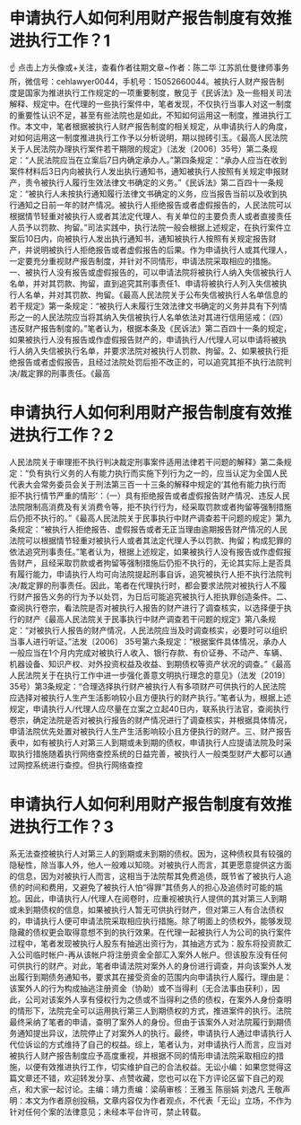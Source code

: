 # 申请执行人如何利用财产报告制度有效推进执行工作？1

☝ 点击上方头像或+关注，查看作者往期文章~作者：陈二华 江苏凯仕曼律师事务所，微信号：cehlawyer0044，手机号：15052660044。被执行人财产报告制度是国家为推进执行工作规定的一项重要制度，散见于《民诉法》及一些相关司法解释、规定中。在代理的一些执行案件中，笔者发现，不仅执行当事人对这一制度的重要性认识不足，甚至有些法院也是如此，不知如何运用这一制度，推进执行工作。本文中，笔者根据被执行人财产报告制度的相关规定，从申请执行人的角度，对如何运用这一制度推进执行工作予以分析说明，期以抛砖引玉。《最高人民法院关于人民法院办理执行案件若干期限的规定》（法发〔2006〕35号）第二条规定：“人民法院应当在立案后7日内确定承办人。”第四条规定：“承办人应当在收到案件材料后3日内向被执行人发出执行通知书，通知被执行人按照有关规定申报财产，责令被执行人履行生效法律文书确定的义务。”《民诉法》第二百四十一条规定：“被执行人未按执行通知履行法律文书确定的义务，应当报告当前以及收到执行通知之日前一年的财产情况。被执行人拒绝报告或者虚假报告的，人民法院可以根据情节轻重对被执行人或者其法定代理人、有关单位的主要负责人或者直接责任人员予以罚款、拘留。”司法实践中，执行法院一般会根据上述规定，在执行案件立案后10日内，向被执行人发出执行通知书，通知被执行人按照有关规定报告财产，并说明被执行人拒绝报告或者虚假报告的后果。作为申请执行人或其代理人，一定要充分重视财产报告制度，并针对不同情形，申请法院采取相应的措施。 一、被执行人没有报告或虚假报告的，可以申请法院将被执行人纳入失信被执行人名单，并对其罚款、拘留，直到追究其刑事责任1、申请将被执行人列入失信被执行人名单，并对其罚款、拘留。《最高人民法院关于公布失信被执行人名单信息的若干规定》第一条规定：“被执行人未履行生效法律文书确定的义务并具有下列情形之一的人民法院应当将其纳入失信被执行人名单依法对其进行信用惩戒：（四）违反财产报告制度的。”笔者认为，根据本条及《民诉法》第二百四十一条的规定，如果被执行人没有报告或作虚假报告财产的，申请执行人/代理人可以申请将被执行人纳入失信被执行名单，并要求法院对被执行人罚款、拘留。2、如果被执行拒绝报告或者虚假报告，且经过法院处罚后拒不改正的，可以追究其拒不执行法院判决/裁定罪的刑事责任。《最高

# 申请执行人如何利用财产报告制度有效推进执行工作？2

人民法院关于审理拒不执行判决裁定刑事案件适用法律若干问题的解释》第二条规定：“负有执行义务的人有能力执行而实施下列行为之一的，应当认定为全国人民代表大会常务委员会关于刑法第三百一十三条的解释中规定的‘其他有能力执行而拒不执行情节严重的情形’：（一）具有拒绝报告或者虚假报告财产情况、违反人民法院限制高消费及有关消费令等，拒不执行行为，经采取罚款或者拘留等强制措施后仍拒不执行的。”《最高人民法院关于民事执行中财产调查若干问题的规定》第九条规定：“被执行人拒绝报告、虚假报告或者无正当理由逾期报告财产情况的人民法院可以根据情节轻重对被执行人或者其法定代理人予以罚款、拘留；构成犯罪的依法追究刑事责任。”笔者认为，根据上述规定，如果被执行人没有报告或作虚假报告财产，且经采取罚款或者拘留等强制措施后仍拒不执行的，无论其实际上是否具有履行能力，申请执行人均可向法院提起刑事自诉，追究被执行人拒不执行法院判决/裁定罪的刑事责任。因此，笔者在代理执行时，都会要求法院对被执行人不履行财产报告义务的行为予以处罚，为日后可能追究被执行人拒执罪创造条件。二、查阅执行卷宗，看法院是否对被执行人报告的财产进行了调查核实，以选择便于执行的财产《最高人民法院关于民事执行中财产调查若干问题的规定》第八条规定：“对被执行人报告的财产情况，人民法院应当及时调查核实，必要时可以组织当事人进行听证。”法发〔2006〕 35号第六条规定：“根据案件具体情况，承办人一般应当在1个月内完成对被执行人收入、银行存款、有价证券、不动产、车辆、机器设备、知识产权、对外投资权益及收益、到期债权等资产状况的调查。”《最高人民法院关于在执行工作中进一步强化善意文明执行理念的意见》（法发〔2019〕35号）第3条规定：“合理选择执行财产被执行人有多项财产可供执行的人民法院应选择对被执行人生产生活影响较小且方便执行的财产执行。”笔者认为，根据上述规定，申请执行人/代理人应尽量在立案之立起40日内，联系执行法官，查阅执行卷宗，确定法院是否对被执行报告的财产情况进行了调查核实，并根据具体情况，申请法院优先处置对被执行人生产生活影响较小且方便执行的财产。三、财产报告表中，如有被执行人对第三人到期或未到期的债权，申请执行人应提请法院及时采取执行措施随着执行网络查控系统的日益完善，被执行人一般类型财产大都可以通过网控系统进行查控。但执行网络查控

# 申请执行人如何利用财产报告制度有效推进执行工作？3

系无法查控被执行人对第三人的到期或未到期的债权。因为，这种债权具有较强的隐秘性，除当事人外，他人一般难以知晓。对被执行人而言，其更愿意提供这方面的信息，因为对被执行人而言，这相当于法院帮其免费追债，既节省了被执行人追债的时间和费用，又避免了被执行人怕“得罪”其债务人的担心及追债时可能的尴尬。因此，申请执行人/代理人在阅卷时，应重视被执行人提供的其对第三人到期或未到期债权的信息，如果被执行人暂无可供执行财产，但对第三人有合法债权的，申请执行人便可申请法院采取相应执行措施。除了明面上的债权外，能够发现隐藏的债权更会取得意想不到的执行效果。在代理一起被执行人为公司的执行案件过程中，笔者发现被执行人股东有抽逃出资行为，其抽逃方式为：股东将投资款汇入公司临时帐户-再从该帐户将注册资金全部汇入案外人帐户。但该股东没有任何可供执行的财产。对此，笔者申请法院对案外人的身份进行调查，并向该案外人发出履行到期债务通知书，要求其在接受资金的范围内向申请执行人履行。理由是：该案外人的行为构成抽逃注册资金（协助）或不当得利（无合法事由获利），因此，公司对该案外人享有侵权行为之债或不当得利之债的债权，在案外人身份查明的情形下，法院完全可以运用执行第三人到期债权的方式，推进案件的执行。法院最终采纳了笔者的申请，查明了案外人的身份。但由于该案外人对法院履行到期债务通知提出异议，法院停止了对案外人的执行。最终，申请执行人通过申请执行人代位诉讼的方式维持了自己的权益。综上，笔者认为，对申请执行人而言，应当对被执行人财产报告制度应予高度重视，并根据不同的情形申请法院采取相应的措施，以便有效推进执行工作，切实维护自己的合法权益。无讼小编：如果您觉得这篇文章还不错，欢迎转发分享、点赞收藏，您也可以在下方评论区留下自己的观点，和大家一起讨论。主编：靖力责编：梁萌审核：王雅玉 陈丽娟 刘逸凡 王敬声明：本文为作者原创投稿，文章内容仅为作者观点，不代表「无讼」立场，不作为针对任何个案的法律意见；未经本平台许可，禁止转载。


